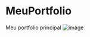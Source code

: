 # MeuPortfolio
Meu portfolio principal
![image](https://github.com/user-attachments/assets/e153fa05-b6cd-444d-b4ba-5e0838c8f424)
